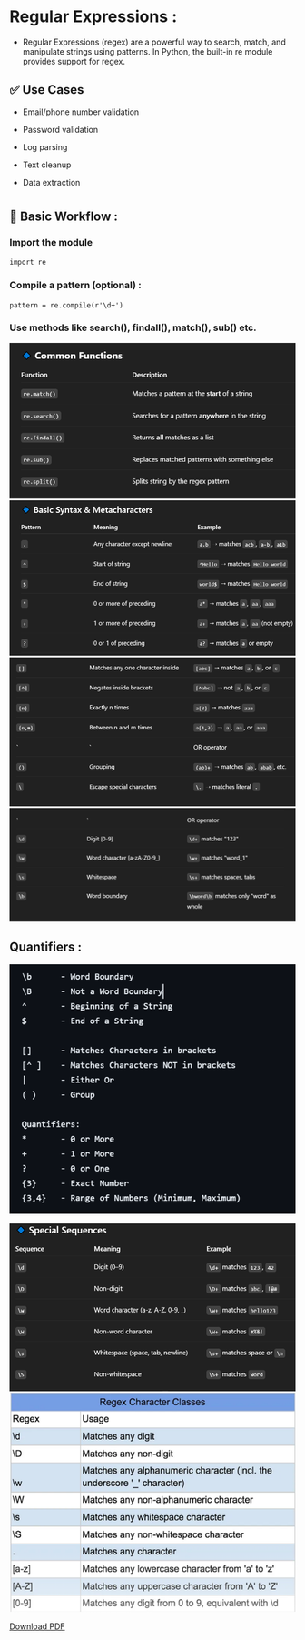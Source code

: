 # Regular Expressions :
- Regular Expressions (regex) are a powerful way to search, match, and manipulate strings using patterns. In Python, the built-in re module provides support for regex.

## ✅ Use Cases
- Email/phone number validation

- Password validation

- Log parsing

- Text cleanup

- Data extraction

#

## 🔹 Basic Workflow :
### Import the module
```
import re
```

### Compile a pattern (optional) :
```
pattern = re.compile(r'\d+')
```

### Use methods like search(), findall(), match(), sub() etc.

![](assets/common-function.png)
![](assets/basic-Meta-Characters.png)
![](assets/basic-Meta-Character.png)
![](assets/basic-meta-characterss.png)

## Quantifiers :
![](assets/basic-Quantifiers.png)

![](assets/special-sequences.png)
![](assets/regex_character.png)

[Download PDF](assets/regex.pdf)







